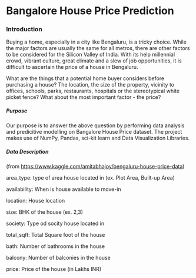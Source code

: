 # Bangalore House Price Prediction

### Introduction
Buying a home, especially in a city like Bengaluru, is a tricky choice. While the major factors are usually the same for all metros, there are other factors to be considered for the Silicon Valley of India. With its help millennial crowd, vibrant culture, great climate and a slew of job opportunities, it is difficult to ascertain the price of a house in Bengaluru.

What are the things that a potential home buyer considers before purchasing a house? The location, the size of the property, vicinity to offices, schools, parks, restaurants, hospitals or the stereotypical white picket fence? What about the most important factor - the price?

##### Purpose
Our purpose is to answer the above question by performing data analysis and predicitive modelling on Bangalore House Price dataset. The project makes use of NumPy, Pandas, sci-kit learn and Data Visualization Libraries.

##### Data Description
(from https://www.kaggle.com/amitabhajoy/bengaluru-house-price-data)

area_type: type of area house located in (ex. Plot Area, Built-up Area)

availability: When is house available to move-in 

location: House location

size: BHK of the house (ex. 2,3)

society: Type od socity house located in

total_sqft: Total Square foot of the house

bath: Number of bathrooms in the house

balcony: Number of balconies in the house

price: Price of the house (in Lakhs INR)
